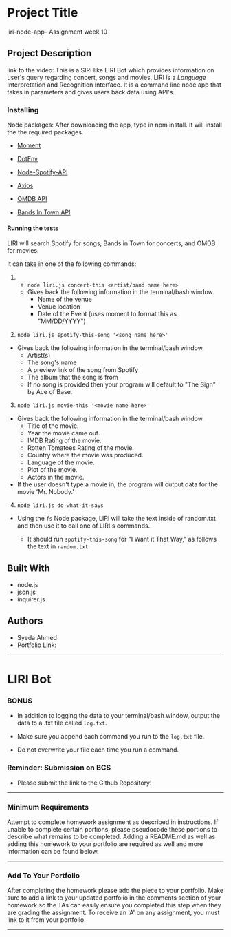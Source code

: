 # Project Title
liri-node-app-
Assignment week 10


## Project Description
link to the video:
This is a SIRI like LIRI Bot which provides information on user's query regarding concert, songs and movies. LIRI is a _Language_ Interpretation and Recognition Interface. It is a command line node app that takes in parameters and gives users back data using API's.

### Installing
Node packages:
After downloading the app, type in npm install. It will install the the required packages. 
   * [Moment](https://www.npmjs.com/package/moment)

   * [DotEnv](https://www.npmjs.com/package/dotenv)

   * [Node-Spotify-API](https://www.npmjs.com/package/node-spotify-api)

   * [Axios](https://www.npmjs.com/package/axios)

   * [OMDB API](http://www.omdbapi.com) 
    
   * [Bands In Town API](http://www.artists.bandsintown.com/bandsintown-api)


#### Running the tests

LIRI will search Spotify for songs, Bands in Town for concerts, and OMDB for movies.

It  can take in one of the following commands:

1.  * `node liri.js concert-this <artist/band name here>`
    * Gives back the following information in the terminal/bash window.
      * Name of the venue 
      * Venue location
      * Date of the Event (uses moment to format this as "MM/DD/YYYY")

2. `node liri.js spotify-this-song '<song name here>'`
 
  * Gives back the following information in the terminal/bash window.
      * Artist(s)
      * The song's name
      * A preview link of the song from Spotify
      * The album that the song is from
      * If no song is provided then your program will default to "The Sign" by Ace of Base.
   

  3. `node liri.js movie-this '<movie name here>'`

   * Gives back the following information in the terminal/bash window.
       * Title of the movie.
       * Year the movie came out.
       * IMDB Rating of the movie.
       * Rotten Tomatoes Rating of the movie.
       * Country where the movie was produced.
       * Language of the movie.
       * Plot of the movie.
       * Actors in the movie.
   * If the user doesn't type a movie in, the program will output data for the movie 'Mr. Nobody.'

 4. `node liri.js do-what-it-says`

   * Using the `fs` Node package, LIRI will take the text inside of random.txt and then use it to call one of LIRI's commands.

     * It should run `spotify-this-song` for "I Want it That Way," as follows the text in `random.txt`.

## Built With

* node.js
* json.js
* inquirer.js

## Authors

* Syeda Ahmed
* Portfolio Link: 









---------------------------------------------------------------------------------------------------------------------
# LIRI Bot


### BONUS

* In addition to logging the data to your terminal/bash window, output the data to a .txt file called `log.txt`.

* Make sure you append each command you run to the `log.txt` file. 

* Do not overwrite your file each time you run a command.

### Reminder: Submission on BCS

* Please submit the link to the Github Repository!

- - -

### Minimum Requirements

Attempt to complete homework assignment as described in instructions. If unable to complete certain portions, please pseudocode these portions to describe what remains to be completed. Adding a README.md as well as adding this homework to your portfolio are required as well and more information can be found below.

- - -
### Add To Your Portfolio

After completing the homework please add the piece to your portfolio. Make sure to add a link to your updated portfolio in the comments section of your homework so the TAs can easily ensure you completed this step when they are grading the assignment. To receive an 'A' on any assignment, you must link to it from your portfolio.

- - -


